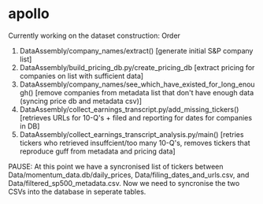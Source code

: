 # apollo

Currently working on the dataset construction: Order
1.  DataAssembly/company_names/extract() 
    [generate initial S&P company list]
2.  DataAssembly/build_pricing_db.py/create_pricing_db 
    [extract pricing for companies on list with sufficient data]
3.  DataAssembly/company_names/see_which_have_existed_for_long_enough() 
    [remove companies from metadata list that don't have enough data (syncing price db and metadata csv)]
4.  DataAssembly/collect_earnings_transcript.py/add_missing_tickers()
    [retrieves URLs for 10-Q's + filed and reporting for dates for companies in DB]
5.  DataAssembly/collect_earnings_transcript_analysis.py/main()
    [retries tickers who retrieved insuffcient/too many 10-Q's, removes tickers that reproduce guff from metadata and pricing data]

PAUSE: At this point we have a syncronised list of tickers between Data/momentum_data.db/daily_prices, Data/filing_dates_and_urls.csv, and Data/filtered_sp500_metadata.csv. Now we need to syncronise the two CSVs into the database in seperate tables. 
